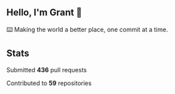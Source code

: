 ## Hello, I'm Grant 👋

⌨️  Making the world a better place, one commit at a time.


## Stats

Submitted **436** pull requests

Contributed to **59** repositories
